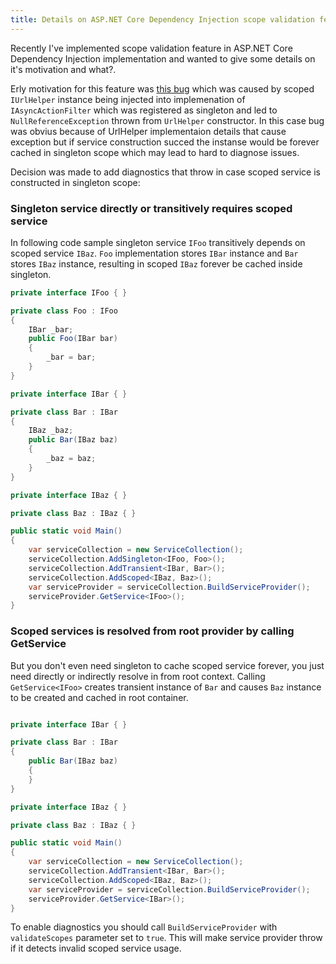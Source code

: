 ```yaml
---
title: Details on ASP.NET Core Dependency Injection scope validation feature
---
```


Recently I've implemented scope validation feature in ASP.NET Core Dependency Injection implementation and wanted to give some details on it's motivation and what?.

Erly motivation for this feature was [this bug](https://github.com/aspnet/Mvc/issues/631) which was caused by scoped `IUrlHelper` instance being injected into implemenation of `IAsyncActionFilter` which was registered as singleton and led to `NullReferenceException` thrown from `UrlHelper` constructor. In this case bug was obvius because of UrlHelper implementaion details that cause exception but if service construction succed the instanse would be forever cached in singleton scope which may lead to hard to diagnose issues.

Decision was made to add diagnostics that throw in case scoped service is constructed in singleton scope:

### Singleton service directly or transitively requires scoped service

In following code sample singleton service `IFoo` transitively depends on scoped service `IBaz`. `Foo` implementation stores `IBar` instance and `Bar` stores `IBaz` instance, resulting in scoped `IBaz` forever be cached inside singleton.

``` csharp
private interface IFoo { }

private class Foo : IFoo
{
    IBar _bar;
    public Foo(IBar bar)
    {
        _bar = bar;
    }
}

private interface IBar { }

private class Bar : IBar
{
    IBaz _baz;
    public Bar(IBaz baz)
    {
        _baz = baz;
    }
}

private interface IBaz { }

private class Baz : IBaz { }

public static void Main()
{
    var serviceCollection = new ServiceCollection();
    serviceCollection.AddSingleton<IFoo, Foo>();
    serviceCollection.AddTransient<IBar, Bar>();
    serviceCollection.AddScoped<IBaz, Baz>();
    var serviceProvider = serviceCollection.BuildServiceProvider();
    serviceProvider.GetService<IFoo>();
}
```

### Scoped services is resolved from root provider by calling GetService

But you don't even need singleton to cache scoped service forever, you just need directly or indirectly resolve in from root context. Calling `GetService<IFoo>` creates transient instance of `Bar` and causes `Baz` instance to be created and cached in root container.


``` csharp

private interface IBar { }

private class Bar : IBar
{
    public Bar(IBaz baz)
    {
    }
}

private interface IBaz { }

private class Baz : IBaz { }

public static void Main()
{
    var serviceCollection = new ServiceCollection();
    serviceCollection.AddTransient<IBar, Bar>();
    serviceCollection.AddScoped<IBaz, Baz>();
    var serviceProvider = serviceCollection.BuildServiceProvider();
    serviceProvider.GetService<IBar>();
}
```

To enable diagnostics you should call `BuildServiceProvider` with `validateScopes` parameter set to `true`. This will make service provider throw if it detects invalid scoped service usage.